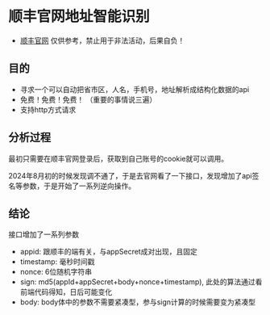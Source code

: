 # 顺丰官网地址智能识别
- [顺丰官网](https://www.sf-express.com/chn/sc)
仅供参考，禁止用于非法活动，后果自负！

## 目的
- 寻求一个可以自动把省市区，人名，手机号，地址解析成结构化数据的api
- 免费！免费！免费！ （重要的事情说三遍）
- 支持http方式请求

## 分析过程
最初只需要在顺丰官网登录后，获取到自己账号的cookie就可以调用。

2024年8月初的时候发现调不通了，于是去官网看了一下接口，发现增加了api签名等参数，于是开始了一系列逆向操作。

## 结论
接口增加了一系列参数

- appid: 跟顺丰的端有关，与appSecret成对出现，且固定
- timestamp: 毫秒时间戳
- nonce: 6位随机字符串
- sign: md5(appId+appSecret+body+nonce+timestamp), 此处的算法通过看前端代码得知，日后可能变化
- body: body体中的参数不需要紧凑型，参与sign计算的时候需要变为紧凑型